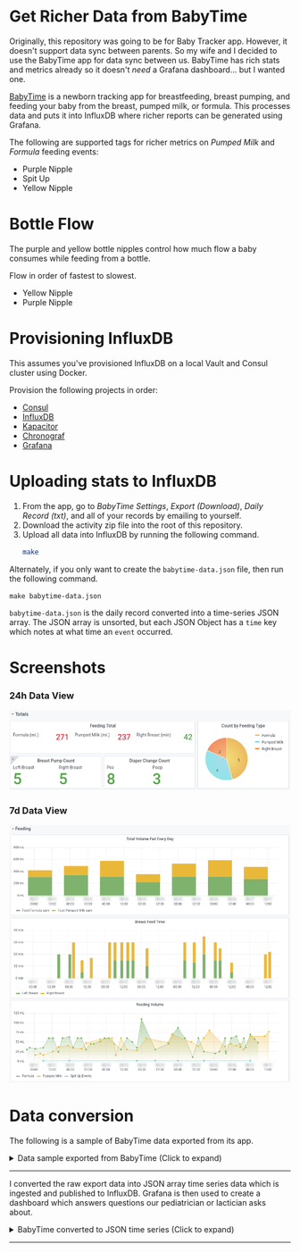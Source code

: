 # Get Richer Data from BabyTime

Originally, this repository was going to be for Baby Tracker app.  However, it
doesn't support data sync between parents.  So my wife and I decided to use the
BabyTime app for data sync between us.  BabyTime has rich stats and metrics
already so it doesn't _need_ a Grafana dashboard... but I wanted one.

[BabyTime][1] is a newborn tracking app for breastfeeding, breast pumping, and
feeding your baby from the breast, pumped milk, or formula.  This processes data
and puts it into InfluxDB where richer reports can be generated using Grafana.

The following are supported tags for richer metrics on _Pumped Milk_ and
_Formula_ feeding events:

- Purple Nipple
- Spit Up
- Yellow Nipple

# Bottle Flow

The purple and yellow bottle nipples control how much flow a baby consumes while
feeding from a bottle.

Flow in order of fastest to slowest.

- Yellow Nipple
- Purple Nipple

# Provisioning InfluxDB

This assumes you've provisioned InfluxDB on a local Vault and Consul cluster
using Docker.

Provision the following projects in order:

- [Consul][2]
- [InfluxDB][3]
- [Kapacitor][4]
- [Chronograf][5]
- [Grafana][6]

# Uploading stats to InfluxDB

1. From the app, go to _BabyTime Settings_, _Export (Download)_, _Daily Record
   (txt)_, and all of your records by emailing to yourself.
2. Download the activity zip file into the root of this repository.
3. Upload all data into InfluxDB by running the following command.
   ```bash
   make
   ```

Alternately, if you only want to create the `babytime-data.json` file, then run
the following command.

    make babytime-data.json

`babytime-data.json` is the daily record converted into a time-series JSON
array.  The JSON array is unsorted, but each JSON Object has a `time` key which
notes at what time an `event` occurred.

# Screenshots

### 24h Data View

![24h view of feeding and breast pumping][24h-view]

### 7d Data View

![7d view of feeding volume, spit up events, and breast feeding time][7d-view]

# Data conversion

The following is a sample of BabyTime data exported from its app.

<details><summary>Data sample exported from BabyTime (Click to expand)</summary>

---

```
YYYY-MM-DD 04:47 PM
Type: Pumped Milk
Pumped Milk Total Amount(ml): 77 (ml)
Memo: Yellow Nipple
====================
YYYY-MM-DD 04:23 PM ~ YYYY-MM-DD 04:45 PM
Type: Breastfeeding (right)
Duration: 22 (min)
Breastfeeding Right: 22 (min)
Memo: Shield, let down
====================
YYYY-MM-DD 04:15 PM
Type: Pee
Diaper type: Pee
====================
YYYY-MM-DD 02:30 PM
Type: Pee
Diaper type: Both
====================
YYYY-MM-DD 01:55 PM
Type: Pumped Milk
Pumped Milk Total Amount(ml): 65 (ml)
Memo: Purple Nipple
====================
YYYY-MM-DD 01:30 PM ~ YYYY-MM-DD 01:50 PM
Type: Breastfeeding (right)
Duration: 20 (min)
Breastfeeding Right: 20 (min)
Memo: Shield
====================
YYYY-MM-DD 12:15 PM ~ YYYY-MM-DD 12:30 PM
Type: Pumping
Duration: 15 (min)
Pumping Left: 14 (min)
Pumping Right: 15 (min)
Pumping Total Amount(ml): 32 (ml)
Pumping Left Amount(ml): 15 (ml)
Pumping Right Amount(ml): 17 (ml)
Memo: Bottle Fed
====================
```

</details>

---

I converted the raw export data into JSON array time series data which is
ingested and published to InfluxDB.  Grafana is then used to create a dashboard
which answers questions our pediatrician or lactician asks about.

<details><summary>BabyTime converted to JSON time series (Click to expand)</summary>

---

```json
[
    {
        "event": "Feed Pumped Milk",
        "feed_pump_ml": 77,
        "notes": "Yellow Nipple",
        "time": "YYYY-MM-DD 04:47 PM EDT",
        "yellow_nipple": true
    },
    {
        "duration_min": 22,
        "event": "Breastfeeding",
        "feed_breast_right_min": 22,
        "notes": "Shield, let down",
        "time": "YYYY-MM-DD 04:23 PM EDT"
    },
    {
        "diaper_type": "Pee",
        "event": "Change Diaper",
        "pee": true,
        "time": "YYYY-MM-DD 04:15 PM EDT"
    },
    {
        "diaper_type": "Both",
        "event": "Change Diaper",
        "pee": true,
        "poop": true,
        "time": "YYYY-MM-DD 02:30 PM EDT"
    },
    {
        "event": "Feed Pumped Milk",
        "feed_pump_ml": 65,
        "notes": "Purple Nipple",
        "purple_nipple": true,
        "time": "YYYY-MM-DD 01:55 PM EDT"
    },
    {
        "duration_min": 20,
        "event": "Breastfeeding",
        "feed_breast_right_min": 20,
        "notes": "Shield",
        "time": "YYYY-MM-DD 01:30 PM EDT"
    },
    {
        "duration_min": 15,
        "event": "Pumping",
        "notes": "Bottle Fed",
        "pump_left_breast_min": 14,
        "pump_left_breast_ml": 15,
        "pump_right_breast_min": 15,
        "pump_right_breast_ml": 17,
        "pump_total_ml": 32,
        "time": "YYYY-MM-DD 12:15 PM EDT"
    }
]
```

</details>

---

[1]: https://www.babytime.care/
[2]: https://github.com/samrocketman/docker-compose-ha-consul-vault-ui
[3]: https://github.com/samrocketman/consul-influxdb
[4]: https://github.com/samrocketman/consul-kapacitor
[5]: https://github.com/samrocketman/consul-chronograf
[6]: https://github.com/samrocketman/consul-grafana
[24h-view]: ./dashboards/grafana/24h-data-view.png
[7d-view]: ./dashboards/grafana/7d-data-view.png
